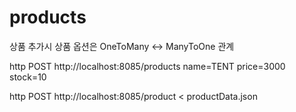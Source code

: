 # products


상품 추가시 상품 옵션은 OneToMany <-> ManyToOne 관계  





http POST http://localhost:8085/products name=TENT price=3000 stock=10

http POST http://localhost:8085/product < productData.json 
